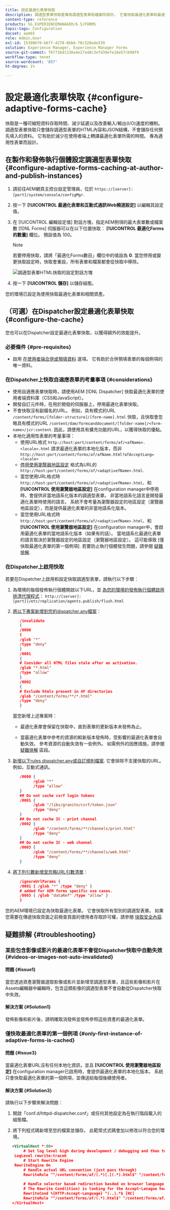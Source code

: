 ```yaml
---
title: 設定最適化表單快取
description: 調適型表單快取是專為調適型表單和檔案所設計。 它會快取最適化表單和最適化檔案，目標是減少在使用者端上轉譯最適化表單或檔案所需的時間。
content-type: reference
products: SG_EXPERIENCEMANAGER/6.5/FORMS
topic-tags: Configuration
docset: aem65
role: Admin,User
exl-id: 153986f0-b6ff-4278-8bb6-70c320a4e539
solution: Experience Manager, Experience Manager Forms
source-git-commit: f6771bd1338a4e27a48c3efd39efe18e57cb98f9
workflow-type: tm+mt
source-wordcount: '857'
ht-degree: 1%

---
```


# 設定最適化表單快取 {#configure-adaptive-forms-cache}

快取是一種可縮短資料存取時間、減少延遲以及改善輸入/輸出(I/O)速度的機制。 調適型表單快取只會儲存調適型表單的HTML內容和JSON結構，不會儲存任何預先填入的資料。 它有助於減少在使用者端上轉譯最適化表單所需的時間。 專為適用性表單而設計。

## 在製作和發佈執行個體設定調適型表單快取 {#configure-adaptive-forms-caching-at-author-and-publish-instances}

1. 請前往AEM網頁主控台設定管理員，位於 `https://[server]:[port]/system/console/configMgr`.
1. 按一下 **[!UICONTROL 最適化表單和互動式通訊Web頻道設定]** 以編輯其設定值。
1. 在 [!UICONTROL 編輯設定值] 對話方塊，指定AEM例項的最大表單數或檔案數 [!DNL Forms] 伺服器可以在以下位置快取： **[!UICONTROL 最適化Forms的數量]** 欄位。 預設值為 100。

   >[!NOTE]
   >
   >若要停用快取，請將「最適化Forms數目」欄位中的值設為 **0**. 當您停用或變更快取設定時，快取會重設，所有表單和檔案都會從快取中移除。

   ![調適型表單HTML快取的設定對話方塊](assets/cache-configuration-edit.png)

1. 按一下 **[!UICONTROL 儲存]** 以儲存組態。

您的環境已設定為使用快取最適化表單和相關資產。


## （可選）在Dispatcher設定最適化表單快取 {#configure-the-cache}

您也可以在Dispatcher設定最適化表單快取，以獲得額外的效能提升。

### 必要條件  {#pre-requisites}

* 啟用 [在使用者端合併或預填資料](prepopulate-adaptive-form-fields.md#prefill-at-client) 選項。 它有助於合併預填表單的每個例項的唯一資料。

### 在Dispatcher上快取自適應表單的考量事項 {#considerations}

* 使用自適應表單快取時，請使用AEM [!DNL Dispatcher] 快取最適化表單的使用者端資料庫（CSS和JavaScript）。
* 開發自訂元件時，在用於開發的伺服器上，停用最適化表單快取。
* 不會快取沒有副檔名的URL。 例如，具有模式的URL `/content/forms/[folder-structure]/[form-name].html` 快取，且快取會忽略具有模式的URL `/content/dam/formsanddocument/[folder-name]/<form-name>/jcr:content`. 因此，請使用具有擴充功能的URL，以獲得快取的優點。
* 本地化適用性表單的考量事項：
   * 使用URL格式 `http://host:port/content/forms/af/<afName>.<locale>.html` 請求最適化表單的本地化版本，而非 `http://host:port/content/forms/af/afName.html?afAcceptLang=<locale>`
   * [停用使用瀏覽器地區設定](supporting-new-language-localization.md#how-localization-of-adaptive-form-works) 格式為URL的 `http://host:port/content/forms/af/<adaptivefName>.html`.
   * 當您使用URL格式時 `http://host:port/content/forms/af/<adaptivefName>.html`、和 **[!UICONTROL 使用瀏覽器地區設定]** 在configuration manager中停用時，會提供非當地語系化版本的調適型表單。 非當地語系化語言是開發最適化表單時使用的語言。 系統不會考量為瀏覽器設定的地區設定（瀏覽器地區設定），而是提供最適化表單的非當地語系化版本。
   * 當您使用URL格式時 `http://host:port/content/forms/af/<adaptivefName>.html`、和 **[!UICONTROL 使用瀏覽器地區設定]** 在configuration manager中，會啟用最適化表單的當地語系化版本（如果有的話）。 當地語系化最適化表單的語言取決於瀏覽器設定的地區設定（瀏覽器地區設定）。 這可能導致 [僅快取最適化表單的第一個例項]. 若要防止執行個體發生問題，請參閱 [疑難排解](#only-first-insatnce-of-adptive-forms-is-cached).

### 在Dispatcher上啟用快取

若要在Dispatcher上啟用和設定快取調適型表單，請執行以下步驟：

1. 為環境的每個發佈執行個體開啟以下URL，並 [為您的環境的發佈執行個體啟用排清代理程式](https://experienceleague.adobe.com/docs/experience-manager-dispatcher/using/configuring/page-invalidate.html#invalidating-dispatcher-cache-from-a-publishing-instance)：
   `http://[server]:[port]]/etc/replication/agents.publish/flush.html`

1. [將以下專案新增到您的dispatcher.any檔案](https://experienceleague.adobe.com/docs/experience-manager-dispatcher/using/configuring/dispatcher-configuration.html#automatically-invalidating-cached-files)：

   ```JSON
      /invalidate
      {
      /0000
      {
      /glob "*"
      /type "deny"
      }
      /0001
      {
      # Consider all HTML files stale after an activation.
      /glob "*.html"
      /type "allow"
      }
      /0002
      {
      # Exclude htmls present in AF directories
      /glob "/content/forms/**/*.html"
      /type "deny"
      }
   ```

   當您新增上述專案時：

   * 最適化表單會保留在快取中，直到表單的更新版本未發佈為止。

   * 當最適化表單中參考的資源的較新版本發佈時，受影響的最適化表單會自動失效。 參考資源的自動失效有一些例外。 如需例外的因應措施，請參閱 [疑難排解](#troubleshooting) 區段。
1. [新增以下rules dispatcher.any或自訂規則檔案](https://experienceleague.adobe.com/docs/experience-manager-dispatcher/using/configuring/dispatcher-configuration.html#specifying-the-documents-to-cache). 它會排除不支援快取的URL。 例如，互動式通訊。

   ```JSON
      /0000 {
            /glob "*"
            /type "allow"
      }
      ## Do not cache csrf login tokens
      /0001 {
            /glob "/libs/granite/csrf/token.json"
            /type "deny"
      }
      ## Do not cache IC - print channel
      /0002 {
            /glob "/content/forms/**/channels/print.html"
            /type "deny"
      }
      ## Do not cache IC - web channel
      /0003 {
            /glob "/content/forms/**/channels/web.html"
            /type "deny"
      }
   ```

1. [將下列引數新增至忽略URL引數清單](https://experienceleague.adobe.com/docs/experience-manager-dispatcher/using/configuring/dispatcher-configuration.html#ignoring-url-parameters)：

   ```JSON
      /ignoreUrlParams {
      /0001 { /glob "*" /type "deny" }
      # added for AEM forms specific use cases.
      /0003 { /glob "dataRef" /type "allow" }
      }
   ```

您的AEM環境已設定為快取最適化表單。 它會快取所有型別的調適型表單。 如果您需要在傳遞快取頁面之前檢查頁面的使用者存取許可權，請參閱 [快取安全內容](https://experienceleague.adobe.com/docs/experience-manager-dispatcher/using/configuring/permissions-cache.html).

## 疑難排解 {#troubleshooting}

### 某些包含影像或影片的最適化表單不會從Dispatcher快取中自動失效 {#videos-or-images-not-auto-invalidated}

#### 問題 {#issue1}

當您透過資產瀏覽器選取影像或影片並新增至調適型表單，且這些影像和影片在Assets編輯器中編輯時，包含這類影像的調適型表單不會自動從Dispatcher快取中失效。

#### 解決方案 {#Solution1}

發佈影像和影片後，請明確取消發佈並發佈參照這些資產的最適化表單。

### 僅快取最適化表單的第一個例項 {#only-first-instance-of-adaptive-forms-is-cached}

#### 問題 {#issue3}

當最適化表單URL沒有任何本地化資訊，並且 **[!UICONTROL 使用瀏覽器地區設定]** 在configuration manager已啟用時，會提供最適化表單的本地化版本。 系統只會快取最適化表單的第一個例項，並傳送給每個後續使用者。

#### 解決方案 {#Solution3}

請執行以下步驟來解決問題：

1. 開啟「conf.d/httpd-dispatcher.conf」或任何其他設定為在執行階段載入的組態檔。

1. 將下列程式碼新增至您的檔案並儲存。 此範常式式碼會加以修改以符合您的環境。

```XML
   <VirtualHost *:80>
        # Set log level high during development / debugging and then turn it down to whatever is appropriate
    LogLevel rewrite:trace6
        # Start Rewrite Engine
    RewriteEngine On
        # Handle actual URL convention (just pass through)
        RewriteRule "^/content/forms/af/(.*)[.](.*).html$" "/content/forms/af/$1.$2.html" [PT]
 
        # Handle selector based redirection basded on browser language
        # The Rewrite Cond(ition) is looking for the Accept-Lanague header and if found takes the first two character which most likely will be the desired language selector.
        RewriteCond %{HTTP:Accept-Language} ^(..).*$ [NC]
        RewriteRule "^/content/forms/af/(.*).html$" "/content/forms/af/$1.%1.html" [R]
   </VirtualHost>
```
